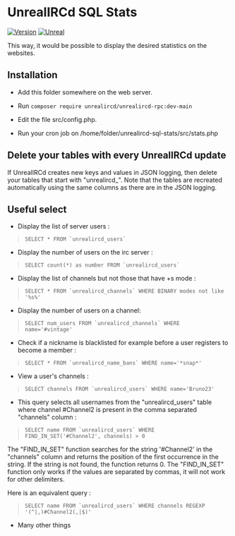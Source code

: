 UnrealIRCd SQL Stats
==============
[![Version](https://img.shields.io/badge/UnrealIRCd-6.0.6_or_later-darkgreen.svg)]()
[![Unreal](https://img.shields.io/badge/PHP-8.0_or_later-darkgreen.svg)](https://unrealircd.org)

This way, it would be possible to display the desired statistics on the websites.


Installation
------------
- Add this folder somewhere on the web server.

- Run 
``composer require unrealircd/unrealircd-rpc:dev-main``
- Edit the file src/config.php.

- Run your cron job on /home/folder/unrealircd-sql-stats/src/stats.php


Delete your tables with every UnrealIRCd update
------------
If UnrealIRCd creates new keys and values in JSON logging, then delete your tables that start with "unrealircd_". Note that the tables are recreated automatically using the same columns as there are in the JSON logging.


Useful select
------------
* Display the list of server users : 
>``SELECT * FROM `unrealircd_users` ``

* Display the number of users on the irc server : 
>``SELECT count(*) as number FROM `unrealircd_users` ``

* Display the list of channels but not those that have +s mode : 
>``SELECT * FROM `unrealircd_channels` WHERE BINARY modes not like '%s%' ``

* Display the number of users on a channel: 
>``SELECT num_users FROM `unrealircd_channels` WHERE name='#vintage' ``

* Check if a nickname is blacklisted for example before a user registers to become a member : 
>``SELECT * FROM `unrealircd_name_bans` WHERE name='*snap*' ``

* View a user's channels : 
>``SELECT channels FROM `unrealircd_users` WHERE name='Bruno23' ``

* This query selects all usernames from the "unrealircd_users" table where channel #Channel2 is present in the comma separated "channels" column : 
>``SELECT name FROM `unrealircd_users` WHERE FIND_IN_SET('#Channel2', channels) > 0 ``

The "FIND_IN_SET" function searches for the string '#Channel2' in the "channels" column and returns the position of the first occurrence in the string. If the string is not found, the function returns 0. The "FIND_IN_SET" function only works if the values are separated by commas, it will not work for other delimiters.

Here is an equivalent query :
>``SELECT name FROM `unrealircd_users` WHERE channels REGEXP '(^|,)#Channel2(,|$)' ``

* Many other things
